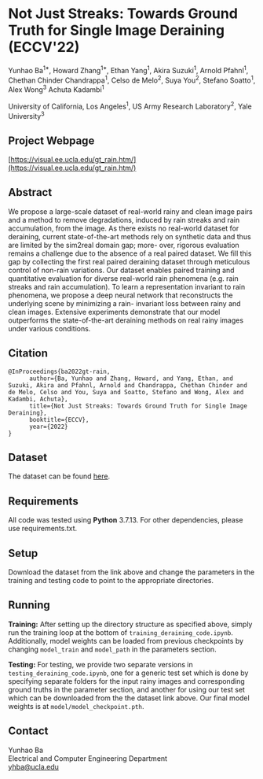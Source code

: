 # Not Just Streaks: Towards Ground Truth for Single Image Deraining (ECCV'22)
Yunhao Ba<sup>1*</sup>, Howard Zhang<sup>1*</sup>, Ethan Yang<sup>1</sup>, Akira Suzuki<sup>1</sup>, Arnold Pfahnl<sup>1</sup>, Chethan Chinder Chandrappa<sup>1</sup>, Celso de Melo<sup>2</sup>, Suya You<sup>2</sup>, Stefano Soatto<sup>1</sup>, Alex Wong<sup>3</sup> Achuta Kadambi<sup>1</sup>

University of California, Los Angeles<sup>1</sup>, US Army Research Laboratory<sup>2</sup>, Yale University<sup>3</sup>

## Project Webpage
[https://visual.ee.ucla.edu/gt_rain.htm/](https://visual.ee.ucla.edu/gt_rain.htm/)

## Abstract
We propose a large-scale dataset of real-world rainy and clean image pairs and a method to remove degradations, induced by rain streaks and rain accumulation, from the image. As there exists no real-world dataset for deraining, current state-of-the-art methods rely on synthetic data and thus are limited by the sim2real domain gap; more- over, rigorous evaluation remains a challenge due to the absence of a real paired dataset. We fill this gap by collecting the first real paired deraining dataset through meticulous control of non-rain variations. Our dataset enables paired training and quantitative evaluation for diverse real-world rain phenomena (e.g. rain streaks and rain accumulation). To learn a representation invariant to rain phenomena, we propose a deep neural network that reconstructs the underlying scene by minimizing a rain- invariant loss between rainy and clean images. Extensive experiments demonstrate that our model outperforms the state-of-the-art deraining methods on real rainy images under various conditions.

## Citation

```
@InProceedings{ba2022gt-rain,
      author={Ba, Yunhao and Zhang, Howard, and Yang, Ethan, and Suzuki, Akira and Pfahnl, Arnold and Chandrappa, Chethan Chinder and de Melo, Celso and You, Suya and Soatto, Stefano and Wong, Alex and Kadambi, Achuta},
      title={Not Just Streaks: Towards Ground Truth for Single Image Deraining},
      booktitle={ECCV},
      year={2022}
}
```

## Dataset
The dataset can be found [here](https://drive.google.com/drive/folders/1NSRl954QPcGIgoyJa_VjQwh_gEaHWPb8?usp=sharing).

## Requirements
All code was tested using **Python** 3.7.13. For other dependencies, please use requirements.txt.

## Setup
Download the dataset from the link above and change the parameters in the training and testing code to point to the appropriate directories.  

## Running
**Training:** After setting up the directory structure as specified above, simply run the training loop at the bottom of ```training_deraining_code.ipynb```. Additionally, model weights can be loaded from previous checkpoints by changing ```model_train``` and ```model_path``` in the parameters section.

**Testing:** For testing, we provide two separate versions in ```testing_deraining_code.ipynb```, one for a generic test set which is done by specifying separate folders for the input rainy images and corresponding ground truths in the parameter section, and another for using our test set which can be downloaded from the the dataset link above. Our final model weights is at ```model/model_checkpoint.pth```.

## Contact
Yunhao Ba</br>
Electrical and Computer Engineering Department</br>
yhba@ucla.edu
